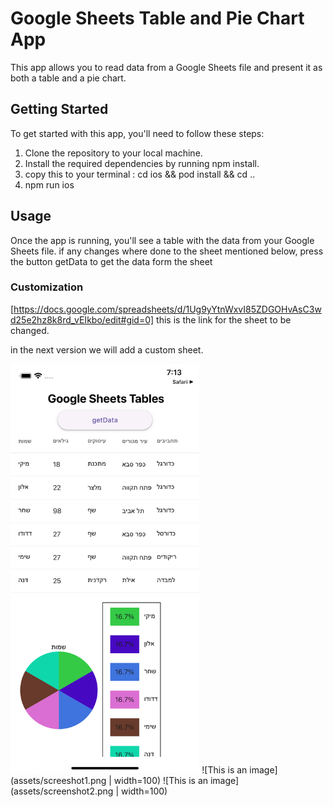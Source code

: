 # Google Sheets Table and Pie Chart App
This app allows you to read data from a Google Sheets file and present it as both a table and a pie chart.

## Getting Started
To get started with this app, you'll need to follow these steps:

1. Clone the repository to your local machine.
2. Install the required dependencies by running npm install.
3. copy this to your terminal : cd ios && pod install && cd .. 
4. npm run ios 


## Usage
Once the app is running, you'll see a table with the data from your Google Sheets file. 
if any changes where done to the sheet mentioned below, press the button getData to get the data form the sheet

### Customization
[https://docs.google.com/spreadsheets/d/1Ug9yYtnWxvI85ZDGOHvAsC3wd25e2hz8k8rd_vEIkbo/edit#gid=0]
this is the link for the sheet to be changed. 

in the next version we will add a custom sheet. 

<img src="assets/screeshot1.png"  width="60%" height="30%">
![This is an image](assets/screeshot1.png | width=100)
![This is an image](assets/screenshot2.png | width=100)



